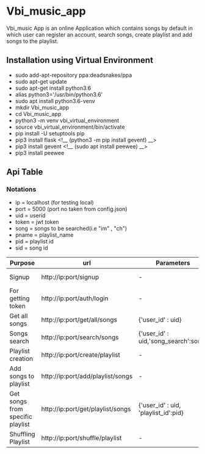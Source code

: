 # Vbi_music_app

Vbi_music App is an online Application which contains songs by default in which user can register an account, search songs, create playlist and add songs to the
playlist.


## Installation using Virtual Environment
* sudo add-apt-repository ppa:deadsnakes/ppa
* sudo apt-get update
* sudo apt-get install python3.6
* alias python3='/usr/bin/python3.6'
* sudo apt install python3.6-venv
* mkdir Vbi_music_app
* cd Vbi_music_app
* python3 -m venv vbi_virtual_environment
* source vbi_virtual_environment/bin/activate
* pip install -U setuptools pip
* pip3 install flask
<!__ (python3 -m pip install gevent) __>
* pip3 install gevent
<!__ (sudo apt install peewee) __>
* pip3 install peewee

## Api Table

### Notations

* ip = localhost (for testing local)
* port = 5000 (port no taken from config.json)
* uid = userid 
* token = jwt token
* song = songs to be searched(i.e "im" , "ch")
* pname = playlist_name
* pid = playlist id
* sid = song id


Purpose  |  url  | Parameters |  Json |   Headers | Method
--- | --- | --- | --- | --- | ---
Signup | http://ip:port/signup | - | {'email':email, 'password:password}  |  -  |  POST
For getting token |  http://ip:port/auth/login |  -  | {'email':email, 'password:password} | - |  POST
Get all songs | http://ip:port/get/all/songs   | {'user_id' : uid} | -| {'token':token} |  GET
Songs search   | http://ip:port/search/songs  | {'user_id' : uid,'song_search':song} |  -  | {'token':token} |  GET
Playlist creation | http://ip:port/create/playlist | -  | {'user_id' : uid, 'playlist_name':pname   | {'token':token} |  POST
Add songs to playlist | http://ip:port/add/playlist/songs  |  -| {'user_id' : uid, 'playlist_id':pid, 'song_id':sid}   | {'token':token} |  POST
Get songs from specific playlist| http://ip:port/get/playlist/songs   | {'user_id' : uid, 'playlist_id':pid}|  - | {'token':token} |  GET
Shuffling Playlist | http://ip:port/shuffle/playlist |  - | {'user_id' : uid, 'playlist_id':pid}   | {'token':token} |  POST
